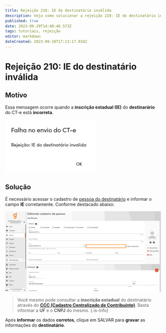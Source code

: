 ```yaml
---
title: Rejeição 210: IE do destinatário inválida
description: Veja como solucionar a rejeição 210: IE do destinatário inválida no Gweb.
published: true
date: 2023-09-29T14:48:46.573Z
tags: tutoriais, rejeição
editor: markdown
dateCreated: 2023-09-28T17:13:17.934Z
---
```


# Rejeição 210: IE do destinatário inválida

## Motivo

Essa mensagem ocorre quando a **inscrição estadual (IE)** do **destinarário** do CT-e está **incorreta**.

![Mensagem de erro da rejeição](/tutoriais/rejeicoes/210/msg_rej_210.png)

## Solução

É necessário acessar o cadastro de [pessoa do destinatário](/cadastros/pessoas) e informar o campo **IE** corretamente. Conforme destacado abaixo:

![Solução da rejeição 210 - Cadastro de pessoa](/tutoriais/rejeicoes/210/sol_rej_210.png)

> Você mesmo pode consultar a **inscrição estadual** do destinatário através do [**CCC (Cadastro Centralizado de Contribuinte)**](https://dfe-portal.svrs.rs.gov.br/nfe/ccc). Basta informar a **UF** e o **CNPJ** do mesmo.
{.is-info}


Após **informar** os dados **corretos**, clique em <span class="mat-button mat-accent">SALVAR</span> para **gravar** as informações do **destinatário**.